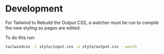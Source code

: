 # Development

For Tailwind to Rebuild the Output CSS, a watcher must be run to compile the new styling as pages are edited.

To do this run:

```bash
tailwindcss -i style/input.css -o style/output.css --watch
```
